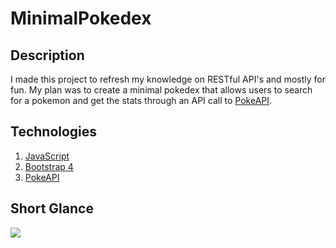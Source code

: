 # MinimalPokedex

## Description
I made this project to refresh my knowledge on RESTful API's and mostly for fun.
My plan was to create a minimal pokedex that allows users to search for a pokemon
and get the stats through an API call to [PokeAPI](https://pokeapi.co/).

## Technologies

1) [JavaScript](https://www.javascript.com/)
2) [Bootstrap 4](https://getbootstrap.com/)
3) [PokeAPI](https://pokeapi.co/)

## Short Glance
![](https://thumbs.gfycat.com/AmbitiousSecondKittiwake.webp)
